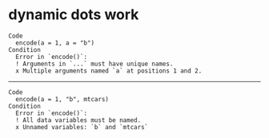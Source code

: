 # dynamic dots work

    Code
      encode(a = 1, a = "b")
    Condition
      Error in `encode()`:
      ! Arguments in `...` must have unique names.
      x Multiple arguments named `a` at positions 1 and 2.

---

    Code
      encode(a = 1, "b", mtcars)
    Condition
      Error in `encode()`:
      ! All data variables must be named.
      x Unnamed variables: `b` and `mtcars`

